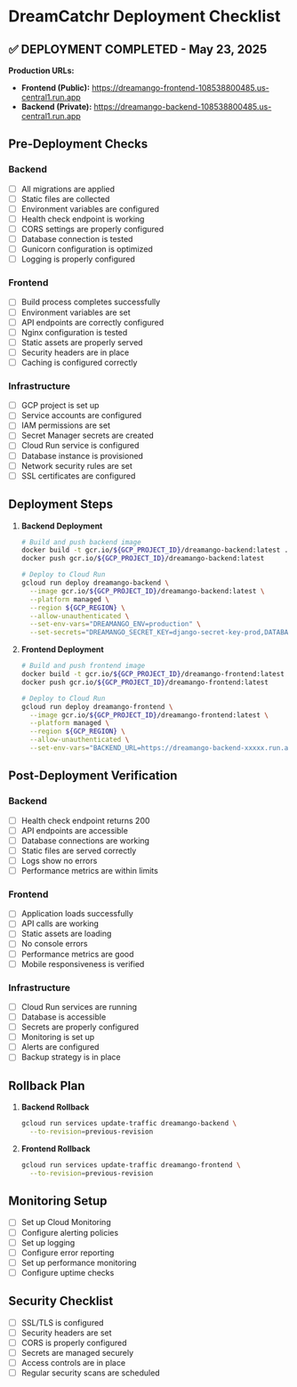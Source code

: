 # DreamCatchr Deployment Checklist

## ✅ DEPLOYMENT COMPLETED - May 23, 2025

**Production URLs:**
- **Frontend (Public):** https://dreamango-frontend-108538800485.us-central1.run.app
- **Backend (Private):** https://dreamango-backend-108538800485.us-central1.run.app

## Pre-Deployment Checks

### Backend
- [ ] All migrations are applied
- [ ] Static files are collected
- [ ] Environment variables are configured
- [ ] Health check endpoint is working
- [ ] CORS settings are properly configured
- [ ] Database connection is tested
- [ ] Gunicorn configuration is optimized
- [ ] Logging is properly configured

### Frontend
- [ ] Build process completes successfully
- [ ] Environment variables are set
- [ ] API endpoints are correctly configured
- [ ] Nginx configuration is tested
- [ ] Static assets are properly served
- [ ] Security headers are in place
- [ ] Caching is configured correctly

### Infrastructure
- [ ] GCP project is set up
- [ ] Service accounts are configured
- [ ] IAM permissions are set
- [ ] Secret Manager secrets are created
- [ ] Cloud Run service is configured
- [ ] Database instance is provisioned
- [ ] Network security rules are set
- [ ] SSL certificates are configured

## Deployment Steps

1. **Backend Deployment**
   ```bash
   # Build and push backend image
   docker build -t gcr.io/${GCP_PROJECT_ID}/dreamango-backend:latest ./backend
   docker push gcr.io/${GCP_PROJECT_ID}/dreamango-backend:latest

   # Deploy to Cloud Run
   gcloud run deploy dreamango-backend \
     --image gcr.io/${GCP_PROJECT_ID}/dreamango-backend:latest \
     --platform managed \
     --region ${GCP_REGION} \
     --allow-unauthenticated \
     --set-env-vars="DREAMANGO_ENV=production" \
     --set-secrets="DREAMANGO_SECRET_KEY=django-secret-key-prod,DATABASE_URL=database-url-prod,ALLOWED_HOSTS=allowed-hosts-prod"
   ```

2. **Frontend Deployment**
   ```bash
   # Build and push frontend image
   docker build -t gcr.io/${GCP_PROJECT_ID}/dreamango-frontend:latest ./frontend
   docker push gcr.io/${GCP_PROJECT_ID}/dreamango-frontend:latest

   # Deploy to Cloud Run
   gcloud run deploy dreamango-frontend \
     --image gcr.io/${GCP_PROJECT_ID}/dreamango-frontend:latest \
     --platform managed \
     --region ${GCP_REGION} \
     --allow-unauthenticated \
     --set-env-vars="BACKEND_URL=https://dreamango-backend-xxxxx.run.app"
   ```

## Post-Deployment Verification

### Backend
- [ ] Health check endpoint returns 200
- [ ] API endpoints are accessible
- [ ] Database connections are working
- [ ] Static files are served correctly
- [ ] Logs show no errors
- [ ] Performance metrics are within limits

### Frontend
- [ ] Application loads successfully
- [ ] API calls are working
- [ ] Static assets are loading
- [ ] No console errors
- [ ] Performance metrics are good
- [ ] Mobile responsiveness is verified

### Infrastructure
- [ ] Cloud Run services are running
- [ ] Database is accessible
- [ ] Secrets are properly configured
- [ ] Monitoring is set up
- [ ] Alerts are configured
- [ ] Backup strategy is in place

## Rollback Plan

1. **Backend Rollback**
   ```bash
   gcloud run services update-traffic dreamango-backend \
     --to-revision=previous-revision
   ```

2. **Frontend Rollback**
   ```bash
   gcloud run services update-traffic dreamango-frontend \
     --to-revision=previous-revision
   ```

## Monitoring Setup

- [ ] Set up Cloud Monitoring
- [ ] Configure alerting policies
- [ ] Set up logging
- [ ] Configure error reporting
- [ ] Set up performance monitoring
- [ ] Configure uptime checks

## Security Checklist

- [ ] SSL/TLS is configured
- [ ] Security headers are set
- [ ] CORS is properly configured
- [ ] Secrets are managed securely
- [ ] Access controls are in place
- [ ] Regular security scans are scheduled 